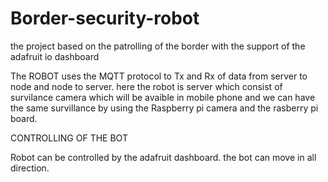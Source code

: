 # Border-security-robot
the project based on the patrolling of the border with the support of the adafruit io dashboard



The ROBOT uses the MQTT protocol to Tx and Rx of data from server to node and node to server.
here the robot is server which consist of survilance camera which will be avaible in mobile phone 
and we can have the same survillance by using the Raspberry pi camera and the rasberry pi board.

CONTROLLING OF THE BOT

Robot can be controlled by the adafruit dashboard.
the bot can move in all direction.
